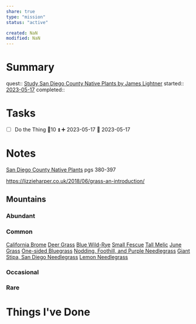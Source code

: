 ```yaml
---
share: true
type: "mission"
status: "active"

created: NaN 
modified: NaN
---
```

 
# Summary
quest:: [Study San Diego County Native Plants by James Lightner](./Study%20San%20Diego%20County%20Native%20Plants%20by%20James%20Lightner.md)
started::  [2023-05-17](./2023-05-17.md)
completed::
# Tasks
- [ ] Do the Thing  🥄10 ⏫ ➕ 2023-05-17 🛫 2023-05-17
# Notes
[San Diego County Native Plants](./San%20Diego%20County%20Native%20Plants%20-%20James%20Lightner.md)
pgs 380-397


https://lizzieharper.co.uk/2018/06/grass-an-introduction/

## Mountains
### Abundant

### Common
[California Brome](./California%20Brome.md)
[Deer Grass](Deer%20Grass.md)
[Blue Wild-Rye](Blue%20Wild-Rye.md)
[Small Fescue](Small%20Fescue.md)
[Tall Melic](Tall%20Melic.md)
[June Grass](June%20Grass.md)
[One-sided Bluegrass](One-sided%20Bluegrass.md)
[Nodding, Foothill, and Purple Needlegrass](Nodding,%20Foothill,%20and%20Purple%20Needlegrass.md)
[Giant Stipa, San Diego Needlegrass](Giant%20Stipa,%20San%20Diego%20Needlegrass.md)
[Lemon Needlegrass](Lemon%20Needlegrass.md)

### Occasional

### Rare


# Things I've Done